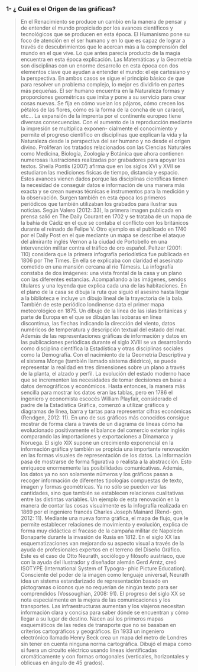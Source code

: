 

### 1- ¿ Cuál es el Origen de las gráficas?
>En el Renacimiento se produce un cambio en la manera de pensar y de entender el mundo propiciado por los avances científicos y tecnológicos que se producen en esta época. El Humanismo pone su foco de atención en el ser humano y en lo que es capaz de lograr a través de descubrimientos que le acercan más a la comprensión del mundo en el que vive.
Lo que antes parecía producto de la magia encuentra en esta época explicación.
Las Matemáticas y la Geometría son disciplinas con un enorme desarrollo en esta época con dos elementos clave que ayudan a entender el mundo: el eje cartesiano y la perspectiva. En ambos casos se sigue el principio básico de que para resolver un problema complejo, lo mejor es dividirlo en partes más pequeñas. El ser humano encuentra en la Naturaleza formas y proporciones geométricas que imita y pone a su servicio para crear cosas nuevas. Se fija en cómo vuelan los pájaros, cómo crecen los pétalos de las flores, cómo es la forma de la concha de un caracol, etc...
La expansión de la imprenta por el continente europeo tiene diversas consecuencias. Con el aumento de la reproducción mediante la impresión se multiplica exponen- cialmente el conocimiento y permite el progreso científico en disciplinas que explican la vida y la Naturaleza desde la perspectiva del ser humano y no desde el origen divino. Proliferan los tratados relacionados con las Ciencias Naturales como Medicina, Biología, Zoología y Botánica que ahora contienen numerosas ilustraciones realizadas por grabadores para apoyar los textos.
Sheila Pontis (2007) afirma que en los siglos XVI y XVII se estudiaron las mediciones físicas de tiempo, distancia y espacio. Estos avances vienen dados porque las disciplinas científicas tienen la necesidad de conseguir datos e información de una manera más exacta y se crean nuevas técnicas e instrumentos para la medición y la observación. Surgen también en esta época los primeros periódicos que también utilizaban los grabados para ilustrar sus noticias. Según Valero (2012: 33), la primera imagen publicada en prensa salió en The Daily Courant en 1702 y se trataba de un mapa de la bahía de Cádiz en el que se contaba el conflicto con los británicos durante el reinado de Felipe V. Otro ejemplo es el publicado en 1740 por el Daily Post en el que mediante un mapa se describe el ataque del almirante inglés Vernon a la ciudad de Portobello en una intervención militar contra el tráfico de oro español.
Peltzer (2001: 110) considera que la primera infografía periodística fue publicada en 1806 por The Times. En ella se explicaba con claridad el asesinato cometido en una mansión cercana al río Támesis. La infografía constaba de dos imágenes: una vista frontal de la casa y un plano con las diferentes estancias. Acompañando a las imágenes, sendos titulares y una leyenda que explica cada una de las habitaciones. En el plano de la casa se dibuja la ruta que siguió el asesino hasta llegar a la biblioteca e incluye un dibujo lineal de la trayectoria de la bala.
También de este periódico londinense data el primer mapa meteorológico en 1875. Un dibujo de la línea de las islas británicas y parte de Europa en el que se dibujan las isobaras en línea discontinua, las flechas indicando la dirección del viento, datos numéricos de temperatura y descripción textual del estado del mar. Además de las representaciones gráficas de información y datos en las publicaciones periódicas durante el siglo XVIII se va desarrollando como disciplina científica la Estadística y otras disciplinas sociales como la Demografía. Con el nacimiento de la Geometría Descriptiva y el sistema Monge (también llamado sistema diédrico), se puede representar la realidad en tres dimensiones sobre un plano a través de la planta, el alzado y perfil.
La evolución del estado moderno hace que se incrementen las necesidades de tomar decisiones en base a datos demográficos y económicos. Hasta entonces, la manera más sencilla para mostrar los datos eran las tablas, pero en 1786 el ingeniero y economista escocés William Playfair, considerado el padre de la Estadística Gráfica, comenzó a utilizar gráficos y diagramas de línea, barra y tartas para representar cifras económicas (Rendgen, 2012: 11). En uno de sus gráficos más conocidos consigue mostrar de forma clara a través de un diagrama de líneas cómo ha evolucionado positivamente el balance del comercio exterior inglés comparando las importaciones y exportaciones a Dinamarca y Noruega. El siglo XIX supone un crecimiento exponencial en la información gráfica y también se propicia una importante renovación en las formas visuales de representación de los datos. La información pasa de mostrarse de forma figurativa o realista a la abstracción. Esto enriquece enormemente las posibilidades comunicativas. Además, los datos ya no son solamente números y los gráficos pasan a recoger información de diferentes tipologías compuestas de texto, imagen y formas geométricas. Ya no sólo se pueden ver las cantidades, sino que también se establecen relaciones cualitativas entre las distintas variables.
Un ejemplo de esta renovación en la manera de contar las cosas visualmente es la infografía realizada en 1869 por el ingeniero francés Charles Joseph Mainard (Rend- gen, 2012: 11). Mediante una nueva forma gráfica, el mapa de flujo, que le permite establecer relaciones de movimiento y evolución, explica de forma muy didáctica el fracaso de la campaña militar de Napoleón Bonaparte durante la invasión de Rusia en 1812.
En el siglo XX las esquematizaciones van mejorando su aspecto visual a través de la ayuda de profesionales expertos en el terreno del Diseño Gráfico. Este es el caso de Otto Neurath, sociólogo y filósofo austriaco, que con la ayuda del ilustrador y diseñador alemán Gerd Arntz, creó ISOTYPE (International System of Typogra- phic Picture Education). Consciente del poder de la imagen como lenguaje universal, Neurath idea un sistema estandarizado de representación basado en pictogramas o iconos que no requerían de ningún texto para ser comprendidos (Vossoughian, 2008: 91). El progreso del siglo XX se nota especialmente en la mejora de las comunicaciones y los transportes. Las infraestructuras aumentan y los viajeros necesitan información clara y concisa para saber dónde se encuentran y cómo llegar a su lugar de destino. Nacen así los primeros mapas esquemáticos de las redes de transporte que no se basaban en criterios cartográficos y geográficos. En 1933 un ingeniero electrónico llamado Henry Beck crea un mapa del metro de Londres sin tener en cuenta ninguna norma cartográfica. Dibujó el mapa como si fuera un circuito eléctrico usando líneas identificadas cromáticamente y con formas ortogonales (verticales, horizontales y oblicuas en ángulo de 45 grados).



